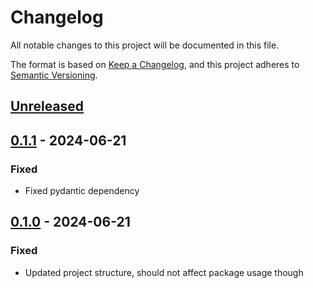 # Changelog
All notable changes to this project will be documented in this file.

The format is based on [Keep a Changelog](https://keepachangelog.com/en/1.0.0/), and this project adheres to [Semantic Versioning](https://semver.org/spec/v2.0.0.html).

## [Unreleased]

## [0.1.1] - 2024-06-21
### Fixed
- Fixed pydantic dependency

## [0.1.0] - 2024-06-21
### Fixed
- Updated project structure, should not affect package usage though

[Unreleased]: https://github.com/IceBotYT/peco-outage-api/compare/0.1.1...master
[0.1.1]: https://github.com/IceBotYT/peco-outage-api/compare/0.1.0...0.1.1
[0.1.0]: https://github.com/IceBotYT/peco-outage-api/tree/0.1.0


